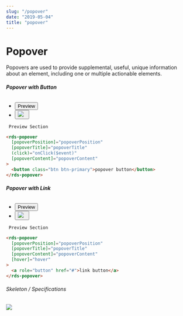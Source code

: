 ```yaml
---
slug: "/popover"
date: "2019-05-04"
title: "popover"
---
```

<!-- CSS only -->
<link href="https://cdn.jsdelivr.net/npm/bootstrap@5.1.3/dist/css/bootstrap.min.css" rel="stylesheet" integrity="sha384-1BmE4kWBq78iYhFldvKuhfTAU6auU8tT94WrHftjDbrCEXSU1oBoqyl2QvZ6jIW3" crossorigin="anonymous">
<link rel="stylesheet" href="../assets/css/style-elements.css">
<link rel="stylesheet" href="../assets/css/main.css">


#  **Popover**
  
<p class="">Popovers are used to provide supplemental, useful, unique information about an element, including one or multiple actionable elements.</p>

<section class="py-4">
 <h6><b>Popover with Button  </b> </h6>
  
  <div class="py-3">
    <div class="cust-tabs">
  <ul class="nav nav-tabs" id="myTab1" role="tablist">

  <li class="nav-item" role="presentation">
  <button class="nav-link active" id="preview-tab" data-bs-toggle="tab" data-bs-target="#previewButton" type="button" role="tab" aria-controls="previewButton" aria-selected="true">Preview</button>
  </li>

  <li class="nav-item" role="presentation">
  <button class="nav-link" id="code-tab" data-bs-toggle="tab" data-bs-target="#codeButton" type="button" role="tab" aria-controls="codeButton" aria-selected="false"><img src="../../../../../../../raaghu/src/images/Angular_Icon.png"> &nbsp;
  <i class="bi bi-code-slash" style="font-size:1.0rem"></i></button>
  </li>
</ul>


<div class="tab-content card border" id="myTabContent1">

  <div class="tab-pane fade show active" id="previewButton" role="tabpanel" aria-labelledby="preview-tab">
  
  <div class="contents bg-light p-5">

     Preview Section
     
  </div>
  </div>
  <div class="tab-pane fade" id="codeButton" role="tabpanel" aria-labelledby="code-tab">
   <div class="contents bg-code">
     <div class=" py-4 px-4" >

```html
<rds-popover
  [popoverPosition]="popoverPosition"
  [popoverTitle]="popoverTitle"
  (click)="onClick($event)"
  [popoverContent]="popoverContent"
>
  <button class="btn btn-primary">popover button</button>
</rds-popover>
```
</div>
  </div>
</div>

</div>
     </div>
  </div>

</section>

<section class="py-4">
 <h6><b>Popover with Link  </b> </h6>
  
  <div class="py-3">
    <div class="cust-tabs">
  <ul class="nav nav-tabs" id="myTab1" role="tablist">

  <li class="nav-item" role="presentation">
  <button class="nav-link active" id="preview-tab" data-bs-toggle="tab" data-bs-target="#previewLink" type="button" role="tab" aria-controls="previewLink" aria-selected="true">Preview</button>
  </li>

  <li class="nav-item" role="presentation">
  <button class="nav-link" id="code-tab" data-bs-toggle="tab" data-bs-target="#codeLink" type="button" role="tab" aria-controls="codeLink" aria-selected="false"><img src="../../../../../../../raaghu/src/images/Angular_Icon.png"> &nbsp;
  <i class="bi bi-code-slash" style="font-size:1.0rem"></i></button>
  </li>
</ul>


<div class="tab-content card border" id="myTabContent1">

  <div class="tab-pane fade show active" id="previewLink" role="tabpanel" aria-labelledby="preview-tab">
  
  <div class="contents bg-light p-5">

     Preview Section
     
  </div>
  </div>
  <div class="tab-pane fade" id="codeLink" role="tabpanel" aria-labelledby="code-tab">
   <div class="contents bg-code">
     <div class=" py-4 px-4" >

```html
<rds-popover
  [popoverPosition]="popoverPosition"
  [popoverTitle]="popoverTitle"
  [popoverContent]="popoverContent"
  [hover]="hover"
>
  <a role="button" href="#">link button</a>
</rds-popover>
```
</div>
  </div>
</div>

</div>
     </div>
  </div>

</section>

  <section class="py-4">
    <h6>Skeleton / Specifications</h6>
      <div class="py-3">
   <!-- Tab panes -->
    <div class="card border p-5">
    <div class="row">
       <div class="col-md-12">
         <img src="https://portal.raaghu.io/images/components/_popover/img-1.png" class="img-fluid">
      </div> 
       </div>
       </div>
</div>
 </section>